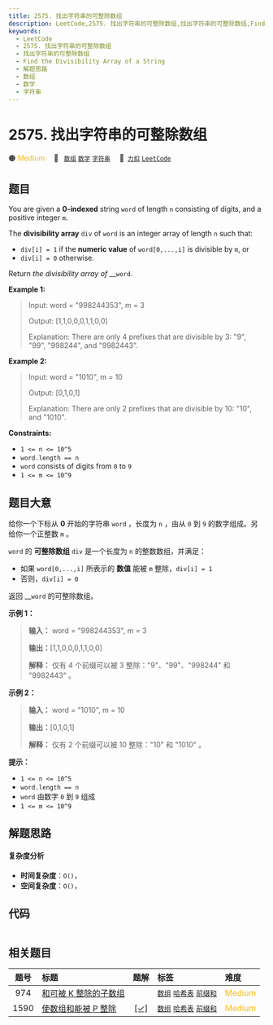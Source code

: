 ```yaml
---
title: 2575. 找出字符串的可整除数组
description: LeetCode,2575. 找出字符串的可整除数组,找出字符串的可整除数组,Find the Divisibility Array of a String,解题思路,数组,数学,字符串
keywords:
  - LeetCode
  - 2575. 找出字符串的可整除数组
  - 找出字符串的可整除数组
  - Find the Divisibility Array of a String
  - 解题思路
  - 数组
  - 数学
  - 字符串
---
```


# 2575. 找出字符串的可整除数组

🟠 <font color=#ffb800>Medium</font>&emsp; 🔖&ensp; [`数组`](/tag/array.md) [`数学`](/tag/math.md) [`字符串`](/tag/string.md)&emsp; 🔗&ensp;[`力扣`](https://leetcode.cn/problems/find-the-divisibility-array-of-a-string) [`LeetCode`](https://leetcode.com/problems/find-the-divisibility-array-of-a-string)

## 题目

You are given a **0-indexed** string `word` of length `n` consisting of
digits, and a positive integer `m`.

The **divisibility array** `div` of `word` is an integer array of length `n`
such that:

  * `div[i] = 1` if the **numeric value**  of `word[0,...,i]` is divisible by `m`, or
  * `div[i] = 0` otherwise.

Return _the divisibility array of_ __`word`.



**Example 1:**

> Input: word = "998244353", m = 3
> 
> Output: [1,1,0,0,0,1,1,0,0]
> 
> Explanation: There are only 4 prefixes that are divisible by 3: "9", "99", "998244", and "9982443".

**Example 2:**

> Input: word = "1010", m = 10
> 
> Output: [0,1,0,1]
> 
> Explanation: There are only 2 prefixes that are divisible by 10: "10", and "1010".

**Constraints:**

  * `1 <= n <= 10^5`
  * `word.length == n`
  * `word` consists of digits from `0` to `9`
  * `1 <= m <= 10^9`


## 题目大意

给你一个下标从 **0** 开始的字符串 `word` ，长度为 `n` ，由从 `0` 到 `9` 的数字组成。另给你一个正整数 `m` 。

`word` 的 **可整除数组** `div`  是一个长度为 `n` 的整数数组，并满足：

  * 如果 `word[0,...,i]` 所表示的 **数值** 能被 `m` 整除，`div[i] = 1`
  * 否则，`div[i] = 0`

返回 __`word` 的可整除数组。



**示例 1：**

> 
> 
> 
> 
> 
> **输入：** word = "998244353", m = 3
> 
> **输出：**[1,1,0,0,0,1,1,0,0]
> 
> **解释：** 仅有 4 个前缀可以被 3 整除："9"、"99"、"998244" 和 "9982443" 。
> 
> 

**示例 2：**

> 
> 
> 
> 
> 
> **输入：** word = "1010", m = 10
> 
> **输出：**[0,1,0,1]
> 
> **解释：** 仅有 2 个前缀可以被 10 整除："10" 和 "1010" 。
> 
> 



**提示：**

  * `1 <= n <= 10^5`
  * `word.length == n`
  * `word` 由数字 `0` 到 `9` 组成
  * `1 <= m <= 10^9`


## 解题思路

#### 复杂度分析

- **时间复杂度**：`O()`，
- **空间复杂度**：`O()`，

## 代码

```javascript

```

## 相关题目

<!-- prettier-ignore -->
| 题号 | 标题 | 题解 | 标签 | 难度 |
| :------: | :------ | :------: | :------ | :------ |
| 974 | [和可被 K 整除的子数组](https://leetcode.com/problems/subarray-sums-divisible-by-k) |  |  [`数组`](/tag/array.md) [`哈希表`](/tag/hash-table.md) [`前缀和`](/tag/prefix-sum.md) | <font color=#ffb800>Medium</font> |
| 1590 | [使数组和能被 P 整除](https://leetcode.com/problems/make-sum-divisible-by-p) | [[✓]](/problem/1590.md) |  [`数组`](/tag/array.md) [`哈希表`](/tag/hash-table.md) [`前缀和`](/tag/prefix-sum.md) | <font color=#ffb800>Medium</font> |